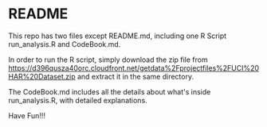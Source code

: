 # README

This repo has two files except README.md, including one R Script run_analysis.R and CodeBook.md.

In order to run the R script, simply download the zip file from https://d396qusza40orc.cloudfront.net/getdata%2Fprojectfiles%2FUCI%20HAR%20Dataset.zip and extract it in the same directory.

The CodeBook.md includes all the details about what's inside run_analysis.R, with detailed explanations.

Have Fun!!!

